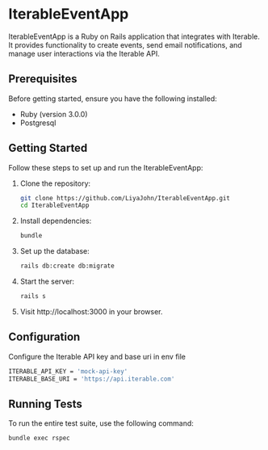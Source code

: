 # IterableEventApp

IterableEventApp is a Ruby on Rails application that integrates with Iterable. It provides functionality to create events, send email notifications, and manage user interactions via the Iterable API.

## Prerequisites

Before getting started, ensure you have the following installed:

- Ruby (version 3.0.0)
- Postgresql

## Getting Started

Follow these steps to set up and run the IterableEventApp:

1. Clone the repository:

   ```bash
   git clone https://github.com/LiyaJohn/IterableEventApp.git
   cd IterableEventApp
   ```
2. Install dependencies:
  
    ```bash
    bundle
    ```
3. Set up the database:

    ```bash
    rails db:create db:migrate
    ```
4. Start the server:

    ```bash
    rails s
    ```

5. Visit http://localhost:3000 in your browser.

## Configuration

Configure the Iterable API key and base uri in env file

  ```bash
  ITERABLE_API_KEY = 'mock-api-key'
  ITERABLE_BASE_URI = 'https://api.iterable.com'
  ```

## Running Tests

To run the entire test suite, use the following command:

  ```bash
  bundle exec rspec
  ```